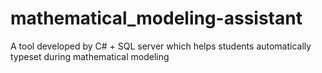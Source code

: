 # mathematical_modeling-assistant
A tool developed by C# + SQL server  which helps students automatically typeset during mathematical modeling 
